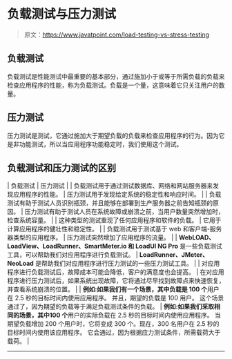 # 负载测试与压力测试

> 原文：<https://www.javatpoint.com/load-testing-vs-stress-testing>

## 负载测试

负载测试是性能测试中最重要的基本部分，通过施加小于或等于所需负载的负载来检查应用程序的性能，称为负载测试。负载是一个量，这意味着它只关注用户的数量。

## 压力测试

压力测试是测试，它通过施加大于期望负载的负载来检查应用程序的行为。因为它是非功能测试，所以当应用程序功能稳定时，我们使用这个测试。

## 负载测试和压力测试的区别

| 负载测试 | 压力测试 |
| 负载测试用于通过测试数据库、网络和网站服务器来发现应用程序的性能。 | 压力测试用于发现给定系统的稳定性和响应时间。 |
| 负载测试有助于测试人员识别瓶颈，并且能够在部署到生产服务器之前告知瓶颈的原因。 | 压力测试有助于测试人员在系统故障或崩溃之前，当用户数量突然增加时，检查系统容量。 |
| 这种类型的测试重现了任何应用程序和软件的负载。 | 它用于计算应用程序的健壮性和稳定性。 |
| 负载测试用于测试基于 web 和客户端-服务器类型的应用程序。 | 压力测试突然增加了应用程序的流量。 |
| **WebLOAD、LoadView、LoadRunner、SmartMeter.io 和 LoadUI NG Pro** 是一些负载测试工具，可以帮助我们对应用程序进行负载测试。 | **LoadRunner、JMeter、NeoLoad** 是帮助我们对应用程序进行压力测试的一些压力测试工具。 |
| 对应用程序进行负载测试后，故障成本可能会降低，客户的满意度也会提高。 | 在对应用程序进行压力测试后，如果系统出现故障，它将通过尽早找到故障点来快速恢复，并查看系统崩溃的位置。 |
| **例如:**如果我们有一个场景，其中**负载是 100 个**用户在 2.5 秒的目标时间内使用应用程序。
并且，期望的负载是 100 用户。
这个场景通过了，因为期望的负载等于满足负载测试条件的负载。 | **例如:**如果我们采取相同的场景，其中**100 个**用户的实际负载在 2.5 秒的目标时间内使用应用程序。
当期望负载增加 200 个用户时，它将变成 300 个。现在，300 名用户在 2.5 秒的目标时间内使用该应用程序。
它会通过，因为根据应力测试条件，所需载荷大于载荷。 |

* * *